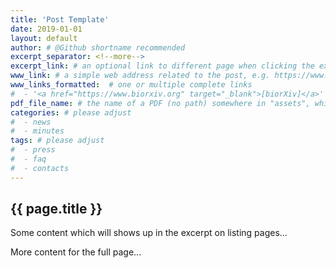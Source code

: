 ```yaml
---
title: 'Post Template'
date: 2019-01-01
layout: default
author: # @Github shortname recommended
excerpt_separator: <!--more-->
excerpt_link: # an optional link to different page when clicking the excerpt
www_link: # a simple web address related to the post, e.g. https://www.ga4gh.org
www_links_formatted:  # one or multiple complete links
#  - '<a href="https://www.biorxiv.org" target="_blank">[biorXiv]</a>'
pdf_file_name: # the name of a PDF (no path) somewhere in "assets", which will be auto-linked
categories: # please adjust
#  - news
#  - minutes
tags: # please adjust
#  - press
#  - faq
#  - contacts
---
```


## {{ page.title }}

Some content which will shows up in the excerpt on listing pages...

<!--more-->

More content for the full page...
